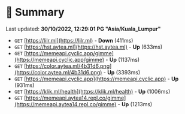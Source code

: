 # 📖 Summary
Last updated: **30/10/2022, 12:29:01 PG "Asia/Kuala_Lumpur"**

- `GET` [https://lilr.ml](https://lilr.ml) - **Down** (411ms)
- `GET` [https://hst.aytea.ml](https://hst.aytea.ml) - **Up** (633ms)
- `GET` [https://memeapi.cyclic.app/gimme](https://memeapi.cyclic.app/gimme) - **Up** (1137ms)
- `GET` [https://color.aytea.ml/4b31d6.png](https://color.aytea.ml/4b31d6.png) - **Up** (3393ms)
- `GET` [https://memeapi.cyclic.app](https://memeapi.cyclic.app) - **Up** (931ms)
- `GET` [https://klik.ml/health](https://klik.ml/health) - **Up** (1006ms)
- `GET` [https://memeapi.aytea14.repl.co/gimme](https://memeapi.aytea14.repl.co/gimme) - **Up** (1213ms)
